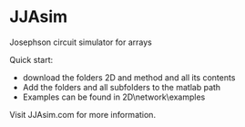 # JJAsim
Josephson circuit simulator for arrays

Quick start:
 - download the folders 2D and method and all its contents
 - Add the folders and all subfolders to the matlab path
 - Examples can be found in 2D\network\examples
  
 Visit JJAsim.com for more information. 
